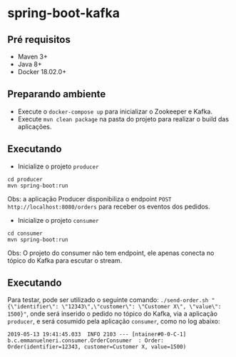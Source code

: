 # spring-boot-kafka

## Pré requisitos

- Maven 3+
- Java 8+
- Docker 18.02.0+ 

## Preparando ambiente

- Execute o `docker-compose up` para inicializar o Zookeeper e Kafka.
- Execute `mvn clean package` na pasta do projeto para realizar o build das aplicações.

## Executando 

- Inicialize o projeto `producer`
````
cd producer
mvn spring-boot:run
````

Obs: a aplicação Producer disponibiliza o endpoint `POST http://localhost:8080/orders` para receber os eventos dos pedidos.


-  Inicialize o projeto `consumer`
````
cd consumer
mvn spring-boot:run
````
Obs: O projeto do consumer não tem endpoint, ele apenas conecta no tópico do Kafka para escutar o stream.


## Executando 


Para testar, pode ser utilizado o seguinte comando: `./send-order.sh "{\"identifier\": \"12343\",\"customer\": \"Customer X\", \"value\": 1500}"`, onde será inserido o pedido no tópico do Kafka, via a aplicação `producer`, e será cosumido pela aplicação `consumer`, como no log abaixo:
````
2019-05-13 19:41:45.033  INFO 2103 --- [ntainer#0-0-C-1] b.c.emmanuelneri.consumer.OrderConsumer  : Order: Order(identifier=12343, customer=Customer X, value=1500)
````
